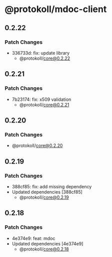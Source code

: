 # @protokoll/mdoc-client

## 0.2.22

### Patch Changes

- 336733d: fix: update library
  - @protokoll/core@0.2.22

## 0.2.21

### Patch Changes

- 7b23174: fix: x509 validation
  - @protokoll/core@0.2.21

## 0.2.20

### Patch Changes

- @protokoll/core@0.2.20

## 0.2.19

### Patch Changes

- 388cf85: fix: add missing dependency
- Updated dependencies [388cf85]
  - @protokoll/core@0.2.19

## 0.2.18

### Patch Changes

- 4e374e9: feat: mdoc
- Updated dependencies [4e374e9]
  - @protokoll/core@0.2.18
